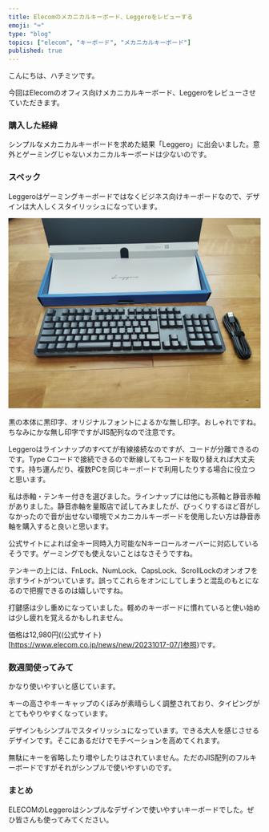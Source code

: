```yaml
---
title: Elecomのメカニカルキーボード、Leggeroをレビューする
emoji: "⌨️"
type: "blog"
topics: ["elecom", "キーボード", "メカニカルキーボード"]
published: true
---
```

こんにちは、ハチミツです。

今回はElecomのオフィス向けメカニカルキーボード、Leggeroをレビューさせていただきます。

### 購入した経緯

シンプルなメカニカルキーボードを求めた結果「Leggero」に出会いました。意外とゲーミングじゃないメカニカルキーボードは少ないのです。

### スペック

Leggeroはゲーミングキーボードではなくビジネス向けキーボードなので、デザインは大人しくスタイリッシュになっています。

![Leggeroの外観](/blogImages/Leggero_Keybord.webp)

黒の本体に黒印字、オリジナルフォントによるかな無し印字。おしゃれですね。ちなみにかな無し印字ですがJIS配列なので注意です。

Leggeroはラインナップのすべてが有線接続なのですが、コードが分離できるのです。Type Cコードで接続できるので断線してもコードを取り替えれば大丈夫です。持ち運んだり、複数PCを同じキーボードで利用したりする場合に役立つと思います。

私は赤軸・テンキー付きを選びました。ラインナップには他にも茶軸と静音赤軸がありました。静音赤軸を量販店で試してみましたが、びっくりするほど音がしなかったので音が出せない環境でメカニカルキーボードを使用したい方は静音赤軸を購入すると良いと思います。

公式サイトによれば全キー同時入力可能なNキーロールオーバーに対応しているそうです。ゲーミングでも使えないことはなさそうですね。

テンキーの上には、FnLock、NumLock、CapsLock、ScrollLockのオンオフを示すライトがついています。誤ってこれらをオンにしてしまうと混乱のもとになるので把握できるのは嬉しいですね。

打鍵感は少し重めになっていました。軽めのキーボードに慣れていると使い始めは少し疲れを覚えるかもしれません。

価格は12,980円((公式サイト)[https://www.elecom.co.jp/news/new/20231017-07/]参照)です。

### 数週間使ってみて

かなり使いやすいと感じています。

キーの高さやキーキャップのくぼみが素晴らしく調整されており、タイピングがとてもやりやすくなっています。

デザインもシンプルでスタイリッシュになっています。できる大人を感じさせるデザインです。そこにあるだけでモチベーションを高めてくれます。

無駄にキーを省略したり増やしたりはされていません。ただのJIS配列のフルキーボードですがそれがシンプルで使いやすいのです。

### まとめ

ELECOMのLeggeroはシンプルなデザインで使いやすいキーボードでした。ぜひ皆さんも使ってみてください。
